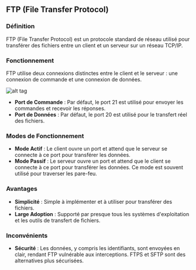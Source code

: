 ## FTP (File Transfer Protocol)

### Définition
FTP (File Transfer Protocol) est un protocole standard de réseau utilisé pour transférer des fichiers entre un client et un serveur sur un réseau TCP/IP.

### Fonctionnement
FTP utilise deux connexions distinctes entre le client et le serveur : une connexion de commande et une connexion de données.

![alt tag](https://github.com/NicolasW-7/AIS-Brief-et-TIPS/blob/main/R%C3%A9seau/Screenshots/How-FTP-works.png)

- **Port de Commande** : Par défaut, le port 21 est utilisé pour envoyer les commandes et recevoir les réponses.
- **Port de Données** : Par défaut, le port 20 est utilisé pour le transfert réel des fichiers.

### Modes de Fonctionnement
- **Mode Actif** : Le client ouvre un port et attend que le serveur se connecte à ce port pour transférer les données.
- **Mode Passif** : Le serveur ouvre un port et attend que le client se connecte à ce port pour transférer les données. Ce mode est souvent utilisé pour traverser les pare-feu.

### Avantages
- **Simplicité** : Simple à implémenter et à utiliser pour transférer des fichiers.
- **Large Adoption** : Supporté par presque tous les systèmes d'exploitation et les outils de transfert de fichiers.

### Inconvénients
- **Sécurité** : Les données, y compris les identifiants, sont envoyées en clair, rendant FTP vulnérable aux interceptions. FTPS et SFTP sont des alternatives plus sécurisées.
